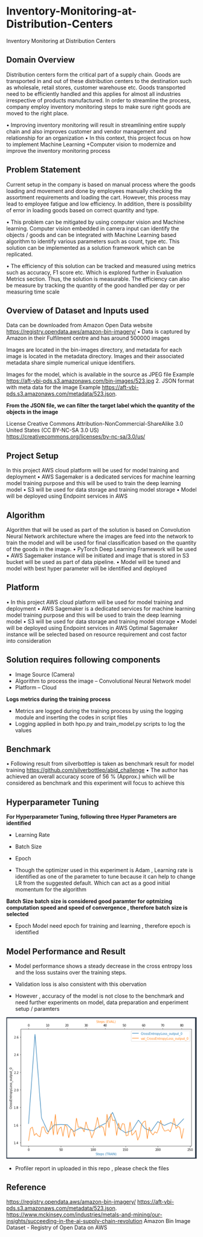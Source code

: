 # Inventory-Monitoring-at-Distribution-Centers
Inventory Monitoring at Distribution Centers


## Domain Overview

Distribution centers form the critical part of a supply chain. Goods are transported in and out of these distribution centers to the destination such as wholesale, retail stores, customer warehouse etc. Goods transported need to be efficiently handled and this applies for almost all industries irrespective of products manufactured. In order to streamline the process, company employ inventory monitoring steps to make sure right goods are moved to the right place.


• Improving inventory monitoring will result in streamlining entire supply chain and also improves customer and vendor management and relationship for an organization
• In this context, this project focus on how to implement Machine Learning +Computer vision to modernize and improve the inventory monitoring process




## Problem Statement


Current setup in the company is based on manual process where the goods loading and movement and done by employees manually checking the assortment requirements and loading the cart. However, this process may lead to employee fatigue and low efficiency. In addition, there is possibility of error in loading goods based on correct quantity and type.


• This problem can be mitigated by using computer vision and Machine learning. Computer vision embedded in camera input can identify the objects / goods and can be integrated with Machine Learning based algorithm to identify various parameters such as count, type etc. This solution can be implemented as a solution framework which can be replicated.



• The efficiency of this solution can be tracked and measured using metrics such as accuracy, F1 score etc. Which is explored further in Evaluation Metrics section. Thus, the solution is measurable. The efficiency can also be measure by tracking the quantity of the good handled per day or per measuring time scale


## Overview of Dataset and Inputs used

Data can be downloaded from Amazon Open Data website https://registry.opendata.aws/amazon-bin-imagery/
• Data is captured by Amazon in their Fulfilment centre and has around 500000 images

Images are located in the bin-images directory, and metadata for each image is located in the metadata directory. Images and their associated metadata share simple numerical unique identifiers.

Images for the model, which is available in the source as JPEG file
Example
https://aft-vbi-pds.s3.amazonaws.com/bin-images/523.jpg
2. JSON format with meta data for the image
Example https://aft-vbi-pds.s3.amazonaws.com/metadata/523.json.

**From the JSON file, we can filter the target label which the quantity of the objects in the image**


License
Creative Commons Attribution-NonCommercial-ShareAlike 3.0 United States (CC BY-NC-SA 3.0 US) https://creativecommons.org/licenses/by-nc-sa/3.0/us/


## Project Setup

In this project AWS cloud platform will be used for model training and deployment
• AWS Sagemaker is a dedicated services for machine learning model training purpose and this will be used to train the deep learning model
• S3 will be used for data storage and training model storage
• Model will be deployed using Endpoint services in AWS


## Algorithm

Algorithm that will be used as part of the solution is based on Convolution Neural Network architecture where the images are feed into the network to train the model and will be used for final classification based on the quantity of the goods in the image.
• PyTorch Deep Learning Framework will be used
• AWS Sagemaker instance will be initiated and image that is stored in S3 bucket will be used as part of data pipeline.
• Model will be tuned and model with best hyper parameter will be identified and deployed


## Platform
• In this project AWS cloud platform will be used for model training and deployment
• AWS Sagemaker is a dedicated services for machine learning model training purpose and this will be used to train the deep learning model
• S3 will be used for data storage and training model storage
• Model will be deployed using Endpoint services in AWS
Optimal Sagemaker instance will be selected based on resource requirement and cost factor into consideration


## Solution requires following components
- Image Source (Camera)
- Algorithm to process the image – Convolutional Neural Network model
- Platform – Cloud


**Logs metrics during the training process**

- Metrics are logged during the training process by using the logging module and inserting the codes in script files
- Logging applied in both hpo.py and train_model.py scripts to log the values

## Benchmark 

• Following result from silverbottlep is taken as benchmark result for model training https://github.com/silverbottlep/abid_challenge
• The author has achieved an overall accuracy score of 56 % (Approx.) which will be considered as benchmark and this experiment will focus to achieve this

## Hyperparameter Tuning

**For Hyperparameter Tuning, following three Hyper Parameters are identified**

   - Learning Rate
   - Batch Size
   - Epoch

- Though the optimizer used in this experiment is Adam , Learning rate is identified as one of the parameter to tune because it can help to change LR from the suggested default. Which can act as a good initial momentum for the algorithm

**Batch Size batch size is considered good paramter for optmizing computation speed and speed of convergence , therefore batch size is selected**

- Epoch Model need epoch for training and learning , therefore epoch is identified




## Model Performance and Result


- Model performance shows a steady decrease in the cross entropy loss and the loss sustains over the training steps. 

- Validation loss is also consistent with this obervation

- However , accuracy of the model is not close to the benchmark and need further experiments on model, data preparation and enperiment setup / paramters


![](images/performance.PNG)

- Profiler report in uploaded in this repo , please check the files 



## Reference


https://registry.opendata.aws/amazon-bin-imagery/
https://aft-vbi-pds.s3.amazonaws.com/metadata/523.json.
https://www.mckinsey.com/industries/metals-and-mining/our-insights/succeeding-in-the-ai-supply-chain-revolution
Amazon Bin Image Dataset - Registry of Open Data on AWS




